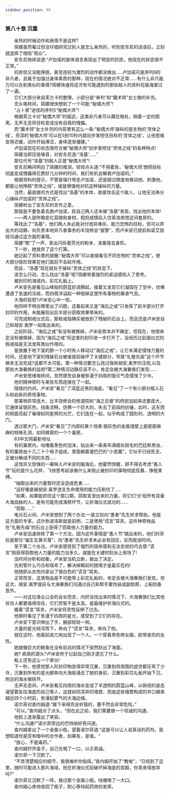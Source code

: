 ```yaml
---
sidebar_position: 80
---
```

### 第八十章 沉重  


　　亲热的时候动作和表情不是这样?  
　　简娜虽然看过但没仔细研究过别人是怎么亲热的，听到安东尼的话语后，立刻就选择了相信“观众”。  
　　安东尼继续说道:“卢加诺的肢体语言表现出了明显的抗拒，他现在的状态很不正常。”  
　　抗拒但又没能挣脱，甚至连较为激烈的动作都没做出…..卢加诺可是序列8的非凡者，且属于加强过身体素质的那种，现在的情况绝对不正常……有什么非凡能力可以办到类似的事情?简娜快速将这次有可能遇到的那些敌人的资料在脑海里过了一遍。  
　　它们大部分来自芙兰卡的整理，小部分是“审判”和“魔术师”女士做的补充。  
　　念头电转间，简娜很快想到了一个可能:“秘偶大师”!  
　　“占卜家”途径的序列5“秘偶大师”!  
　　根据芙兰卡对“秘偶大师”的描述，这类非凡者可以藏在暗处，隔着一定的距离，无声无息将目标变成没有自我的傀儡。  
　　而“魔术师”女士补充的内容里有这么一条:“秘偶大师’操纵的是生物的‘灵体之线’，资深的‘秘偶大师’可以在5到10秒内就初步掌控住目标的‘灵体之线’，让他思维变得迟缓，动作开始滞涩，身体逐渐僵硬。”  
　　卢加诺现在的状态很符合被“秘偶大师”初步掌控住“灵体之线”的各种特点!  
　　简娜当即压低嗓音，对安东尼道:“洛基’......”  
　　那位代号“洛基”的敌人正是“秘偶大师”!  
　　安东尼瞬间明白了简娜的推测，轻轻点头道:“不用着急，‘秘偶大师’想把目标彻底变成傀儡得花费好几分钟的时间，我们有机会解救卢加诺的。”  
　　根据资料的提示，不管是强行带走卢加诺，还是超过限度地推动他、刺激他，都能让他挣脱“灵体之线”，或是增强他对抗这种操纵的力量。  
　　当然，最直接的方式是找出“洛基”的本体，直接攻击这个敌人，让他无法再分心操纵卢加诺的“灵体之线”。  
　　简娜听出了安东尼的言外之意。  
　　那就是不要急着去救卢加诺，趁自己两人还未被“洛基”发现，找出他的本体!  
　　——两人是昨晚变化容貌和身材，假扮成情侣入住索洛旅馆这间套房的。  
　　等找出了“洛基”，他们两人未必能对付诡异难杀、能力恐怖的目标，但可以弄出大的动静，向负责本地非凡者事务的丰饶修会“报警”，而卢米安已提前和诺艾丽娅沟通过这方面的事情。  
　　简娜“嗯”了一声，拿出闪烁着荧光的粉末，准备隐去身形。  
　　下一秒，她放弃了这个打算。  
　　她记起了资料里的提醒:“秘偶大师”可以直接看见不同生物的“灵体之线”，绝大部分隐形效果在他们面前不会起作用。  
　　而且，“洛基”现在就处于操纵“灵体之线”的状态下。  
　　该怎么行动，怎么找出“洛基”呢?简娜带着强烈的紧迫感陷入了思考。  
　　被封印的海域内，彩花礼船上。  
　　卢米安先是看见山峰般的蔚蓝巨浪腾起，接着又发现它们凝固在了空中，仿佛遭遇了急速的冻结，而四周洋溢起一种毁掉这里所有事物的暴虐气息。  
　　大海的狂怒?卢米安心中一惊。  
　　他同样不明白哪里出了问题，这看起来又是“海后之戒”只发挥了前半部分打开封印的作用，未能展现出后半部分窃取效果带来的。  
　　可完成制戒仪式后，那枚戒指确实被放到了残破的石台上，而且还是卢米安自己和胡安.奥罗一起取出来的。  
　　之前阶段，“海后之戒”有没有被换掉，卢米安原本并不确定，但现在，他很肯定没有被换掉，因为“海后之戒”将这里的封印进一步打开了，没经历过前面仪式的假戒指是无法发挥类似作用的。  
　　是放置于地下室的那一个小时有人移动过“海后之戒”，让它未满足侵蚀力量的时间，还是地下室的残破石台被谁提前破坏了关键部分，导致“礼敬先祖”这个环节根本无法完成?这都不太可能，第一种情况要怎么绕过我和胡安,奥罗的注视,以及那些大海眷族的监控?第二种情况动静应该不小，肯定会被大海眷族们发现......  
　　卢米安思绪电转间，忽然感觉自身被弥漫于四周的毁灭气息侵蚀了少许。  
　　他的精神顿时与某些东西连接在了一起。  
　　隐隐约约间，卢米安“看见”了深蓝近黑的海底，“看见”了一个有小部分插入石头和岩砾的奇怪事物。  
　　那事物异常庞大，比丰饶修会的修道院和“海之总督”的府邸加起来还要庞大，它通体呈银灰色，线条流畅，仿佛一个巨大的、失去了前段的纺锤，此时，这东西的侧面亮起了璀璨如同星辉的光芒，它们连在一起，似乎构成了圆形的、透明的大门。  
　　透过那大门，卢米安“看见”了内部的某个场景:银灰色的金属墙壁上是密密麻麻的特殊孔洞，如同蜂窝的一个个巢房。  
　　83中文网最新地址  
　　有的巢房内，咕噜着黑色的泡沫，钻出来一条条布满细长刚毛的巴廷斯黑虫，有的巢房由十几二十个格子组成，里面躺着皱巴巴的“小恶魔”，它似乎已经死去，正被分解成不同的东西.....  
　　这怪异又惊悚的一幕映入卢米安的脑海后，他霍然惊醒，顾不得去考虑“愚人节”玩的是什么花样，飞快思考起该做什么来阻止被封印的事物彻底狂暴，挣脱束缚。  
　　“抽取出来的力量暂时还没造成危害......  
　　“这好像是被胡安.奥罗透支生命使用的能力压制住了.....  
　　“如果，如果能抓住这个窗口期，窃取宣泄出来的力量，将它们‘分’给所有具备大海血脉的人，是有可能完成海祭环节，让祈海仪式成功的……  
　　“窃取......”  
　　电光石火间，卢米安想到了两个办法:一是立刻向“愚者”先生祈求帮助，他是这方面的专家，忒尔弥波洛斯就是前例，二是使用“谎言”耳夹，这件神奇物品在“礼敬先祖”的石台上获得了窃取他人力量的能力。  
　　卢米安迅速排除了第一个方法，因为这件事情是“愚人节”搞出来的，他们的背后是那位“福生玄黄天尊”，向“愚者”先生祈求未必会有回应，反而耽误时间。  
　　至于第二个办法，卢米安感受到了强烈的宿命感和无法忽视的巧合感:“谎言”刚获得窃取他人力量的能力没多久，就能在关键时刻派上用场了!  
　　没时间分析和权衡，卢米安当机立断，做出了决定。  
　　先别管什么巧合和宿命了，解决掉眼前的困境才是最实在的!  
　　他随即从衣兜内拿出了银白色的“谎言”耳夹。  
　　正常而言，这类物品是不可能带上彩花礼船的，肯定会被大海眷族们发现，但这次，胡安.奥罗提前与大海眷族们沟通过自己和帮手要伪装成副助祭，上船防备意外。  
　　——对这位渔业公会的会长而言，内奸没找出来的情况下，大海眷族们比其他任何人都更值得信任，它们灵智不是太高，是最维护祈海仪式的。  
　　握着“谎言”耳夹，卢米安将灵性延伸了过去。  
　　他顿时看见了弥漫于四周的星光，感受到了它们的存在。  
　　卢米安下意识伸出了手，腕部轻轻一转。  
　　大量的星光倾泻而下，奔向了“谎言”耳夹，奔向了他。  
　　就在这时，他面前突兀地出现了一个人，一个穿着黑色修女服，脸带哀伤的女性。  
　　她就像巨大的鲸鱼在没有前兆的情况下突然跃出了海面。  
　　她? 疯病的源头?卢米安终于记起自己刚才遗忘了什么。  
　　船上还有这么一个家伙!  
　　下一秒，他感觉那人形封印物变得异常沉重，沉重到将周围的虚空都压弯了少许，沉重到所有的星光都奔向大海般涌去了她的身前，沉重到彩花礼船开始下沉，附近的海水被排开。  
　　无声无息间，卢米安看见四周的海水变成了半透明的蔚蓝山峰，以俯视的姿态凝望着坠往海底的自己等人，这就如同深井的墙壁，而由这些墙壁构成的井口越来越远四个小时前，弥漫起雾气的大海边缘。  
　　诺尔菲对查内姆道:“接下来得完全听我的，要不然会非常危险。”  
　　“可以。”查内姆点了点头，“但在此之前，我们需要做一个坦诚的沟通。  
　　他脸上逐渐露出了笑容。  
　　“什么沟通?”诺尔菲旁边的巴特纳好奇问道。  
　　查内姆拿出了一个金属小瓶，望着诺尔菲道:“这是可以让人说真话的药剂，我想知道你是否有暗中的合作者，如果有，是谁。“  
　　“放心，不是毒药。”  
　　查内姆拧开盖子，自己先喝了一口，以示真诚。  
　　诺尔菲一下沉默了。  
　　“不弄清楚相应的细节，我很难听你指挥。”查内姆开始了“教唆”，“已经到了这里，随时可能进入那片海域，抢在祈海仪式前破坏掉海底的宫殿，你真舍得放弃吗?”  
　　诺尔菲又沉默了一阵，接过那个金属小瓶，咕噜喝了一大口。  
　　查内姆心疼地收回了瓶子，耐心等待起药效的发挥。  
